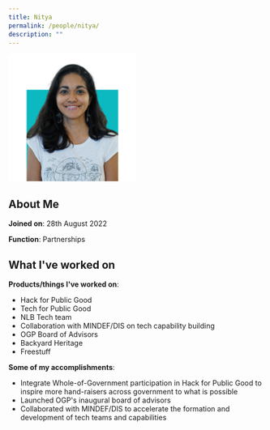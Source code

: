```yaml
---
title: Nitya
permalink: /people/nitya/
description: ""
---
```

<img src="/images/headshots/nitya2.png" alt="Nitya" style="width:50%;margin-left:0">


## About Me
**Joined on**: 28th August 2022

**Function**: Partnerships

## What I've worked on

**Products/things I've worked on**: 
* Hack for Public Good
* Tech for Public Good
* NLB Tech team
* Collaboration with MINDEF/DIS on tech capability building
* OGP Board of Advisors
* Backyard Heritage
* Freestuff

**Some of my accomplishments**:
*   Integrate Whole-of-Government participation in Hack for Public Good to inspire more hand-raisers across government to what is possible
* Launched OGP's inaugural board of advisors
* Collaborated with MINDEF/DIS to accelerate the formation and development of tech teams and capabilities